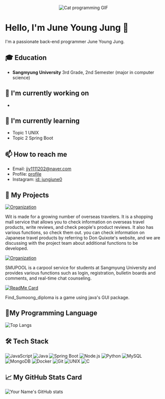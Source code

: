 <p align="center">
  <img src="https://media0.giphy.com/media/v1.Y2lkPTc5MGI3NjExbHp6bmtjZmJieXdoN2kwcnBla29tdTQ1dDh2Y3lzc2xhN21tZTN6YyZlcD12MV9pbnRlcm5hbF9naWZfYnlfaWQmY3Q9Zw/aNqEFrYVnsS52/giphy.gif" alt="Cat programming GIF">
</p>

# Hello, I'm June Young Jung 👋

I'm a passionate back-end programmer June Young Jung. 

## 🎓 Education

- **Sangmyung University**
  3rd Grade, 2nd Semester (major in computer science)

## 🔭 I'm currently working on

- 

## 🌱 I'm currently learning

- Topic 1 UNIX
- Topic 2 Spring Boot

## 📫 How to reach me

- Email: [jjy1111202@naver.com](mailto:jjy1111202@naver.com)
- Profile: [profile](https://www.notion.so/4cccd69bbc824e08b3693aa209b4b206)
- Instagram: [id: jungjune0](https://www.instagram.com/jungjune0/)



## 🚀 My Projects

[![Organization](https://img.shields.io/badge/GitHub-UMC6th--Wit-blue?style=for-the-badge&logo=github)](https://github.com/UMC6th-Wit)

Wit is made for a growing number of overseas travelers. It is a shopping mall service that allows you to check information on overseas travel products, write reviews, and check people's product reviews. It also has various functions, so check them out. you can check information on Japanese travel products by referring to Don Quixote's website, and we are discussing with the project team about additional functions to be developed.

[![Organization](https://img.shields.io/badge/GitHub-SMU--UMC--MINI--PROJECT-blue?style=for-the-badge&logo=github)](https://github.com/SMU-UMC-MINI-PROJECT)

SMUPOOL is a carpool service for students at Sangmyung University and provides various functions such as login, registration, bulletin boards and comments, and real-time chat counseling.

[![ReadMe Card](https://github-readme-stats.vercel.app/api/pin/?username=jung0522&repo=Find_Sumoong_diploma&theme=radical)](https://github.com/jung0522/Find_Sumoong_diploma)

Find_Sumoong_diploma is a game using java's GUI package.

## 🌟My Programming Language

![Top Langs](https://github-readme-stats.vercel.app/api/top-langs/?username=Jung0522&layout=compact)

## 🛠 Tech Stack


![JavaScript](https://img.shields.io/badge/JavaScript-F7DF1E?style=for-the-badge&logo=javascript&logoColor=black)
![Java](https://img.shields.io/badge/Java-007396?style=for-the-badge&logo=java&logoColor=white)
![Spring Boot](https://img.shields.io/badge/Spring%20Boot-6DB33F?style=for-the-badge&logo=spring-boot&logoColor=white)
![Node.js](https://img.shields.io/badge/Node.js-339933?style=for-the-badge&logo=nodedotjs&logoColor=white)
![Python](https://img.shields.io/badge/Python-3776AB?style=for-the-badge&logo=python&logoColor=white)
![MySQL](https://img.shields.io/badge/MySQL-4479A1?style=for-the-badge&logo=mysql&logoColor=white)
![MongoDB](https://img.shields.io/badge/MongoDB-47A248?style=for-the-badge&logo=mongodb&logoColor=white)
![Docker](https://img.shields.io/badge/Docker-2496ED?style=for-the-badge&logo=docker&logoColor=white)
![Git](https://img.shields.io/badge/Git-F05032?style=for-the-badge&logo=git&logoColor=white)
![UNIX](https://img.shields.io/badge/UNIX-000000?style=for-the-badge&logo=unix&logoColor=white)
![C](https://img.shields.io/badge/C-A8B9CC?style=for-the-badge&logo=c&logoColor=white)

## 📈 My GitHub Stats Card

![Your Name's GitHub stats](https://github-readme-stats.vercel.app/api?username=Jung0522&show_icons=true&theme=radical)

